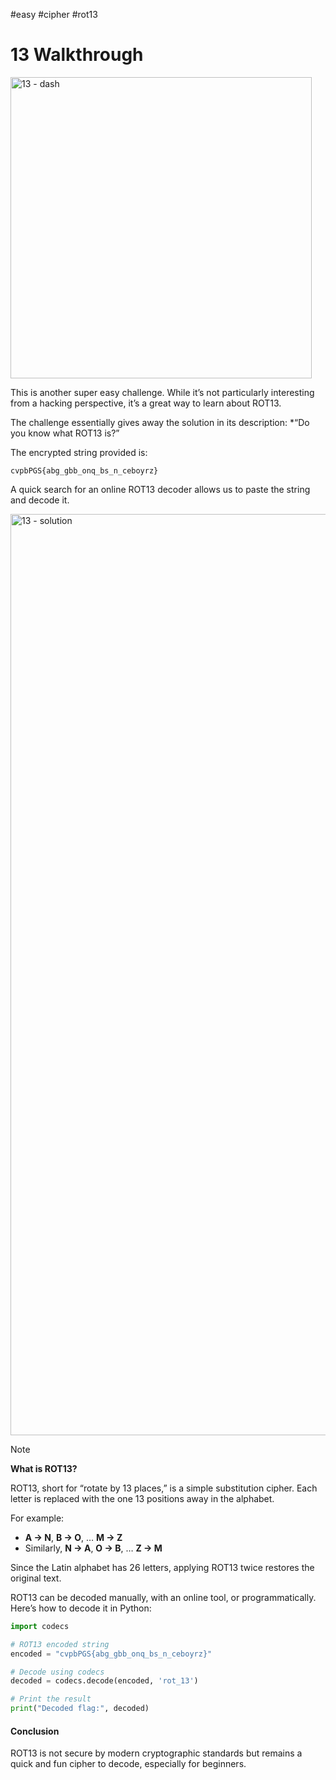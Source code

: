 #easy #cipher #rot13 


# 13 Walkthrough

<img width="482" alt="13 - dash" src="https://github.com/user-attachments/assets/b30519f3-cf48-4ffc-9087-88c85b6054b2" />


This is another super easy challenge. While it’s not particularly interesting from a hacking perspective, it’s a great way to learn about ROT13.

The challenge essentially gives away the solution in its description:
*“Do you know what ROT13 is?”

The encrypted string provided is:
```
cvpbPGS{abg_gbb_onq_bs_n_ceboyrz}
```


A quick search for an online ROT13 decoder allows us to paste the string and decode it.

<img width="1474" alt="13 - solution" src="https://github.com/user-attachments/assets/db8fb0ca-015b-4917-9b04-c7c62e21de41" />


> [!NOTE]
> **What is ROT13?**
> 
> ROT13, short for “rotate by 13 places,” is a simple substitution cipher. Each letter is replaced with the one 13 positions away in the alphabet.
> 
> 
> For example:
> - **A → N**, **B → O**, … **M → Z**
> - Similarly, **N → A**, **O → B**, … **Z → M**
> 
> Since the Latin alphabet has 26 letters, applying ROT13 twice restores the original text.


ROT13 can be decoded manually, with an online tool, or programmatically. Here’s how to decode it in Python:

```python
import codecs

# ROT13 encoded string
encoded = "cvpbPGS{abg_gbb_onq_bs_n_ceboyrz}"

# Decode using codecs
decoded = codecs.decode(encoded, 'rot_13')

# Print the result
print("Decoded flag:", decoded)
```


#### Conclusion

ROT13 is not secure by modern cryptographic standards but remains a quick and fun cipher to decode, especially for beginners.
